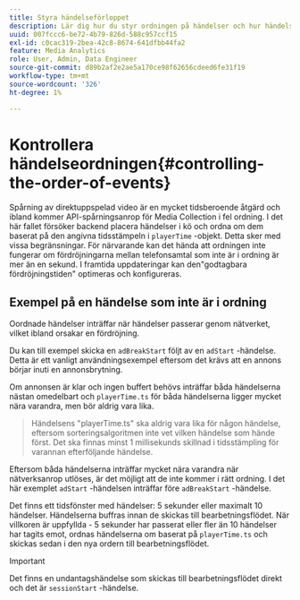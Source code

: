 ```yaml
---
title: Styra händelseförloppet
description: Lär dig hur du styr ordningen på händelser och hur händelser i vissa fall ordnas om baserat på den angivna tidsstämpeln i playerTime-objektet.
uuid: 007fccc6-be72-4b79-826d-588c957ccf15
exl-id: c0cac319-2bea-42c8-8674-641dfbb44fa2
feature: Media Analytics
role: User, Admin, Data Engineer
source-git-commit: d89b2af2e2ae5a170ce98f62656cdeed6fe31f19
workflow-type: tm+mt
source-wordcount: '326'
ht-degree: 1%

---
```


# Kontrollera händelseordningen{#controlling-the-order-of-events}

Spårning av direktuppspelad video är en mycket tidsberoende åtgärd och ibland kommer API-spårningsanrop för Media Collection i fel ordning. I det här fallet försöker backend placera händelser i kö och ordna om dem baserat på den angivna tidsstämpeln i `playerTime` -objekt.  Detta sker med vissa begränsningar. För närvarande kan det hända att ordningen inte fungerar om fördröjningarna mellan telefonsamtal som inte är i ordning är mer än en sekund. I framtida uppdateringar kan den&quot;godtagbara fördröjningstiden&quot; optimeras och konfigureras.

## Exempel på en händelse som inte är i ordning

Oordnade händelser inträffar när händelser passerar genom nätverket, vilket ibland orsakar en fördröjning.

Du kan till exempel skicka en `adBreakStart` följt av en `adStart` -händelse. Detta är ett vanligt användningsexempel eftersom det krävs att en annons börjar inuti en annonsbrytning.

Om annonsen är klar och ingen buffert behövs inträffar båda händelserna nästan omedelbart och `playerTime.ts` för båda händelserna ligger mycket nära varandra, men bör aldrig vara lika.

> Händelsens &quot;playerTime.ts&quot; ska aldrig vara lika för någon händelse, eftersom sorteringsalgoritmen inte vet vilken händelse som hände först. Det ska finnas minst 1 millisekunds skillnad i tidsstämpling för varannan efterföljande händelse.

Eftersom båda händelserna inträffar mycket nära varandra när nätverksanrop utlöses, är det möjligt att de inte kommer i rätt ordning. I det här exemplet `adStart` -händelsen inträffar före `adBreakStart` -händelse.


Det finns ett tidsfönster med händelser: 5 sekunder eller maximalt 10 händelser. Händelserna buffras innan de skickas till bearbetningsflödet. När villkoren är uppfyllda - 5 sekunder har passerat eller fler än 10 händelser har tagits emot, ordnas händelserna om baserat på `playerTime.ts` och skickas sedan i den nya ordern till bearbetningsflödet.

>[!IMPORTANT]
>
>Det finns en undantagshändelse som skickas till bearbetningsflödet direkt och det är `sessionStart` -händelse.
